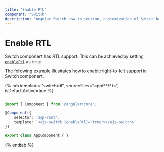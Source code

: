 ```yaml
---
title: "Enable RTL"
component: "Switch"
description: "Angular Switch how to section, customization of Switch bar and handle, change size, name and value in form submit."
---
```


# Enable RTL

Switch component has RTL support. This can be achieved by setting [`enableRtl`](../../api/switch#enablertl) as `true`.

The following example illustrates how to enable right-to-left support in Switch component.

{% tab template= "switch/rtl", sourceFiles="app/**/*.ts", isDefaultActive=true %}

```typescript

import { Component } from '@angular/core';

@Component({
    selector: 'app-root',
    template: `<ejs-switch [enableRtl]="true"></ejs-switch>`
})

export class AppComponent { }

```

{% endtab %}